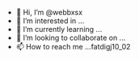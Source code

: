 - 👋 Hi, I’m @webbxsx
- 👀 I’m interested in ...
- 🌱 I’m currently learning ...
- 💞️ I’m looking to collaborate on ...
- 📫 How to reach me ...fatdigj10_02

<!---
webbxsx/webbxsx is a ✨ special ✨ repository because its `README.md` (this file) appears on your GitHub profile.
You can click the Preview link to take a look at your changes.
--->
